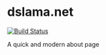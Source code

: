 # dslama.net

[![Build Status](https://travis-ci.org/deanslamajr/dslama.net.svg?branch=master)](https://travis-ci.org/deanslamajr/dslama.net)

A quick and modern about page